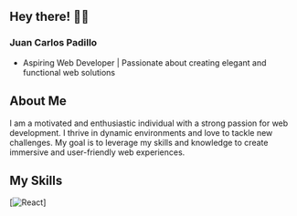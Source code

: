 ## Hey there! 🙋‍♂️
### Juan Carlos Padillo
- Aspiring Web Developer | Passionate about creating elegant and functional web solutions

## About Me
I am a motivated and enthusiastic individual with a strong passion for web development. I thrive in dynamic environments and love to tackle new challenges. My goal is to leverage my skills and knowledge to create immersive and user-friendly web experiences.

## My Skills
[![React](https://react.dev/)]
